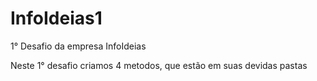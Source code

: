 # InfoIdeias1
1° Desafio da empresa InfoIdeias

Neste 1° desafio criamos 4 metodos, que estão em suas devidas pastas
